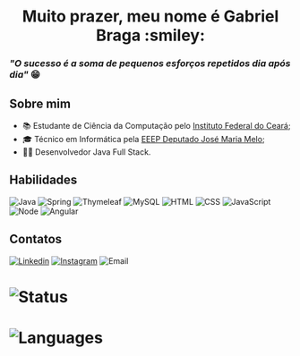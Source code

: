 <h1 align=center>Muito prazer, meu nome é Gabriel Braga :smiley:</h1>

### *"O sucesso é a soma de pequenos esforços repetidos dia após dia"* :grin:

## Sobre mim
* :books: Estudante de Ciência da Computação pelo [Instituto Federal do Ceará](https://ifce.edu.br);
* :mortar_board: Técnico em Informática pela [EEEP Deputado José Maria Melo](http://eeepdepjosemariamelo.blogspot.com/);
* :man_technologist: Desenvolvedor Java Full Stack.

## Habilidades
![Java](https://img.shields.io/badge/Java-orange?style=for-the-badge&logo=java&logoColor=white)
![Spring](https://img.shields.io/badge/Spring-green?style=for-the-badge&logo=spring&logoColor=white)
![Thymeleaf](https://img.shields.io/badge/Thymeleaf-darkgreen?style=for-the-badge&logo=thymeleaf&logoColor=white)
![MySQL](https://img.shields.io/badge/MySQL-white?style=for-the-badge&logo=mysql&logoColor=blue)
![HTML](https://img.shields.io/badge/HTML%205-orange?style=for-the-badge&logo=html5&logoColor=white)
![CSS](https://img.shields.io/badge/CSS%203-blue?style=for-the-badge&logo=css3&logoColor=white)
![JavaScript](https://img.shields.io/badge/JavaScript-yellow?style=for-the-badge&logo=javascript&logoColor=white)
![Node](https://img.shields.io/badge/Node-black?style=for-the-badge&logo=node.js&logoColor=green)
![Angular](https://img.shields.io/badge/Angular-red?style=for-the-badge&logo=angular&logoColor=white)

## Contatos
[![Linkedin](https://img.shields.io/badge/-LinkedIn-blue?style=flat-square&logo=Linkedin&logoColor=white)](https://www.linkedin.com/in/f-gabriel-braga/)
[![Instagram](https://img.shields.io/badge/-Instagram-violet?style=flat-square&logo=Instagram&logoColor=white)](https://www.instagram.com/_Gabriel_Bra/)
![Email](https://img.shields.io/badge/-braagaa.inf@hotmail.com-blue?style=flat-square&logo=microsoft-outlook&logoColor=white)

# ![Status](https://github-readme-stats.vercel.app/api?username=F-Gabriel-Braga&show_icons=true&theme=great-gatsby&custom_title=Gabriel%20Braga%20GitHub%20status)
# ![Languages](https://github-readme-stats.vercel.app/api/top-langs/?username=F-Gabriel-Braga&layout=compact&theme=great-gatsby&custom_title=Linguagens%20mais%20usadas)

